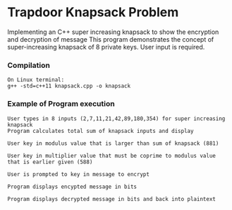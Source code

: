 # Trapdoor Knapsack Problem
Implementing an C++ super increasing knapsack to show the encryption and decryption of message
 This program demonstrates the concept of super-increasing knapsack of 8 private keys. User input is required.

 ### Compilation 
 
 ```
On Linux terminal:
g++ -std=c++11 knapsack.cpp -o knapsack
```
### Example of Program execution

```
User types in 8 inputs (2,7,11,21,42,89,180,354) for super increasing knapsack
Program calculates total sum of knapsack inputs and display

User key in modulus value that is larger than sum of knapsack (881)

User key in multiplier value that must be coprime to modulus value that is earlier given (588)

User is prompted to key in message to encrypt 

Program displays encypted message in bits 

Program displays decrypted message in bits and back into plaintext




 
 

 
